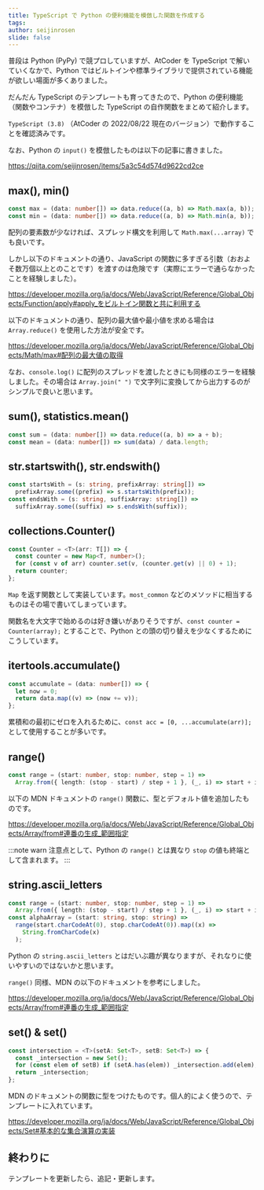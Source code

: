 ```yaml
---
title: TypeScript で Python の便利機能を模倣した関数を作成する
tags: 
author: seijinrosen
slide: false
---
```

普段は Python (PyPy) で競プロしていますが、AtCoder を TypeScript で解いていくなかで、Python ではビルトインや標準ライブラリで提供されている機能が欲しい場面が多くありました。

だんだん TypeScript のテンプレートも育ってきたので、Python の便利機能（関数やコンテナ）を模倣した TypeScript の自作関数をまとめて紹介します。

`TypeScript (3.8)` （AtCoder の 2022/08/22 現在のバージョン）で動作することを確認済みです。

なお、Python の `input()` を模倣したものは以下の記事に書きました。

https://qiita.com/seijinrosen/items/5a3c54d574d9622cd2ce

## max(), min()

```typescript:main.ts
const max = (data: number[]) => data.reduce((a, b) => Math.max(a, b));
const min = (data: number[]) => data.reduce((a, b) => Math.min(a, b));
```

配列の要素数が少なければ、スプレッド構文を利用して `Math.max(...array)` でも良いです。

しかし以下のドキュメントの通り、JavaScript の関数に多すぎる引数（おおよそ数万個以上とのことです）を渡すのは危険です（実際にエラーで通らなかったことを経験しました）。

https://developer.mozilla.org/ja/docs/Web/JavaScript/Reference/Global_Objects/Function/apply#apply_をビルトイン関数と共に利用する

以下のドキュメントの通り、配列の最大値や最小値を求める場合は `Array.reduce()` を使用した方法が安全です。

https://developer.mozilla.org/ja/docs/Web/JavaScript/Reference/Global_Objects/Math/max#配列の最大値の取得

なお、`console.log()` に配列のスプレッドを渡したときにも同様のエラーを経験しました。その場合は `Array.join(" ")` で文字列に変換してから出力するのがシンプルで良いと思います。

## sum(), statistics.mean()

```typescript:main.ts
const sum = (data: number[]) => data.reduce((a, b) => a + b);
const mean = (data: number[]) => sum(data) / data.length;
```

## str.startswith(), str.endswith()

```typescript:main.ts
const startsWith = (s: string, prefixArray: string[]) =>
  prefixArray.some((prefix) => s.startsWith(prefix));
const endsWith = (s: string, suffixArray: string[]) =>
  suffixArray.some((suffix) => s.endsWith(suffix));
```

## collections.Counter()

```typescript:main.ts
const Counter = <T>(arr: T[]) => {
  const counter = new Map<T, number>();
  for (const v of arr) counter.set(v, (counter.get(v) || 0) + 1);
  return counter;
};
```

`Map` を返す関数として実装しています。`most_common` などのメソッドに相当するものはその場で書いてしまっています。

関数名を大文字で始めるのは好き嫌いがありそうですが、`const counter = Counter(array);` とすることで、Python との頭の切り替えを少なくするためにこうしています。

## itertools.accumulate()

```typescript:main.ts
const accumulate = (data: number[]) => {
  let now = 0;
  return data.map((v) => (now += v));
};
```

累積和の最初にゼロを入れるために、`const acc = [0, ...accumulate(arr)];` として使用することが多いです。

## range()

```typescript:main.ts
const range = (start: number, stop: number, step = 1) =>
  Array.from({ length: (stop - start) / step + 1 }, (_, i) => start + i * step);
```

以下の MDN ドキュメントの `range()` 関数に、型とデフォルト値を追加したものです。

https://developer.mozilla.org/ja/docs/Web/JavaScript/Reference/Global_Objects/Array/from#連番の生成_範囲指定

:::note warn
注意点として、Python の `range()` とは異なり `stop` の値も終端として含まれます。
:::

## string.ascii_letters

```typescript:main.ts
const range = (start: number, stop: number, step = 1) =>
  Array.from({ length: (stop - start) / step + 1 }, (_, i) => start + i * step);
const alphaArray = (start: string, stop: string) =>
  range(start.charCodeAt(0), stop.charCodeAt(0)).map((x) =>
    String.fromCharCode(x)
  );
```

Python の `string.ascii_letters` とはだいぶ趣が異なりますが、それなりに使いやすいのではないかと思います。

`range()` 同様、MDN の以下のドキュメントを参考にしました。

https://developer.mozilla.org/ja/docs/Web/JavaScript/Reference/Global_Objects/Array/from#連番の生成_範囲指定

## set() & set()

```typescript:main.ts
const intersection = <T>(setA: Set<T>, setB: Set<T>) => {
  const _intersection = new Set();
  for (const elem of setB) if (setA.has(elem)) _intersection.add(elem);
  return _intersection;
};
```

MDN のドキュメントの関数に型をつけたものです。個人的によく使うので、テンプレートに入れています。

https://developer.mozilla.org/ja/docs/Web/JavaScript/Reference/Global_Objects/Set#基本的な集合演算の実装

## 終わりに

テンプレートを更新したら、追記・更新します。
